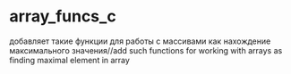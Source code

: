 # array_funcs_c
добавляет такие функции для работы с массивами как нахождение максимального значения//add such functions for working with arrays as finding maximal element in array
